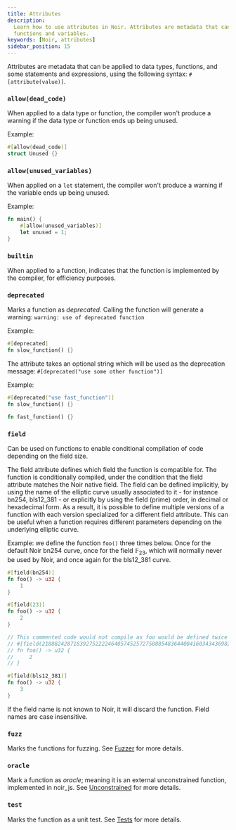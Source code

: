 ```yaml
---
title: Attributes
description:
  Learn how to use attributes in Noir. Attributes are metadata that can be applied to data types,
  functions and variables.
keywords: [Noir, attributes]
sidebar_position: 15
---
```


Attributes are metadata that can be applied to data types, functions, and some statements and expressions,
using the following syntax: `#[attribute(value)]`.

### `allow(dead_code)`

When applied to a data type or function, the compiler won't produce a warning if the data type or function
ends up being unused.

Example:

```rust
#[allow(dead_code)]
struct Unused {}
```

### `allow(unused_variables)`

When applied on a `let` statement, the compiler won't produce a warning if the variable ends up being unused.

Example:

```rust
fn main() {
    #[allow(unused_variables)]
    let unused = 1;
}
```

### `builtin`

When applied to a function, indicates that the function is implemented by the compiler, for efficiency purposes.

### `deprecated`

Marks a function as _deprecated_. Calling the function will generate a warning: `warning: use of deprecated function`

Example:

```rust
#[deprecated]
fn slow_function() {}
```

The attribute takes an optional string which will be used as the deprecation message:
`#[deprecated("use some other function")]`

Example:

```rust
#[deprecated("use fast_function")]
fn slow_function() {}

fn fast_function() {}
```

### `field`

Can be used on functions to enable conditional compilation of code depending on the field size.

The field attribute defines which field the function is compatible for. The function is conditionally compiled, under the condition that the field attribute matches the Noir native field.
The field can be defined implicitly, by using the name of the elliptic curve usually associated to it - for instance bn254, bls12_381 - or explicitly by using the field (prime) order, in decimal or hexadecimal form.
As a result, it is possible to define multiple versions of a function with each version specialized for a different field attribute. This can be useful when a function requires different parameters depending on the underlying elliptic curve.

Example: we define the function `foo()` three times below. Once for the default Noir bn254 curve, once for the field $\mathbb F_{23}$, which will normally never be used by Noir, and once again for the bls12_381 curve.

```rust
#[field(bn254)]
fn foo() -> u32 {
    1
}

#[field(23)]
fn foo() -> u32 {
    2
}

// This commented code would not compile as foo would be defined twice because it is the same field as bn254
// #[field(21888242871839275222246405745257275088548364400416034343698204186575808495617)]
// fn foo() -> u32 {
//     2
// }

#[field(bls12_381)]
fn foo() -> u32 {
    3
}
```

If the field name is not known to Noir, it will discard the function. Field names are case insensitive.

### `fuzz`

Marks the functions for fuzzing. See [Fuzzer](../../tooling/fuzzer.md) for more details.

### `oracle`

Mark a function as _oracle_; meaning it is an external unconstrained function, implemented in noir_js. See [Unconstrained](./unconstrained.md) for more details.

### `test`

Marks the function as a unit test. See [Tests](../../tooling/tests.md) for more details.